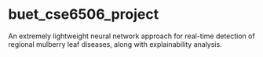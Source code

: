# buet_cse6506_project
An extremely lightweight neural network approach for real-time detection of regional mulberry leaf diseases, along with explainability analysis.
